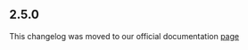 ## 2.5.0

This changelog was moved to our official documentation [page](https://docs.tryrook.io/docs/category/sdks)